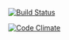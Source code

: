 [![Build Status](https://travis-ci.org/goalaleo/WebRuby.png)](https://travis-ci.org/goalaleo/WebRuby)

[![Code Climate](https://codeclimate.com/github/goalaleo/WebRuby.png)](https://codeclimate.com/github/goalaleo/WebRuby)
